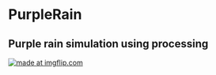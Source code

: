 # PurpleRain
## Purple rain simulation using processing

<a href="https://imgflip.com/gif/2hhl4y"><img src="https://i.imgflip.com/2hhl4y.gif" title="made at imgflip.com"/></a>
